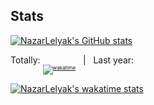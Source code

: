 ## Stats

[![NazarLelyak's GitHub stats](https://github-readme-stats.vercel.app/api?username=nazar-art&theme=github_light&include_all_commits=true&count_private=true&hide=issues,contribs&show_icons=true)](https://github.com/anuraghazra/github-readme-stats)

Totally: <sub><sub><sub>[![wakatime](https://wakatime.com/badge/user/nazar_lelyak.svg)](https://wakatime.com/nazar_lelyak)</sub></sub></sub> &nbsp; | &nbsp; Last year:

[![NazarLelyak's wakatime stats](https://github-readme-stats.vercel.app/api/wakatime?username=nazar_lelyak&layout=compact&langs_count=16&theme=github_light&hide_title=true)](https://wakatime.com/nazar_lelyak)
